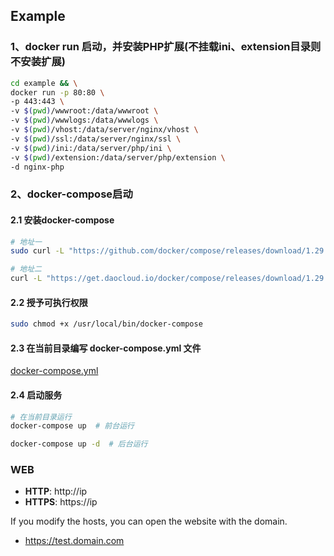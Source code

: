 ## Example
### 1、docker run 启动，并安装PHP扩展(不挂载ini、extension目录则不安装扩展)
```sh
cd example && \
docker run -p 80:80 \
-p 443:443 \
-v $(pwd)/wwwroot:/data/wwwroot \
-v $(pwd)/wwwlogs:/data/wwwlogs \
-v $(pwd)/vhost:/data/server/nginx/vhost \
-v $(pwd)/ssl:/data/server/nginx/ssl \
-v $(pwd)/ini:/data/server/php/ini \
-v $(pwd)/extension:/data/server/php/extension \
-d nginx-php
```

### 2、docker-compose启动

#### 2.1 安装docker-compose
```sh
# 地址一
sudo curl -L "https://github.com/docker/compose/releases/download/1.29.2/docker-compose-$(uname -s)-$(uname -m)" -o /usr/local/bin/docker-compose

# 地址二
curl -L "https://get.daocloud.io/docker/compose/releases/download/1.29.2/docker-compose-`uname -s`-`uname -m`" > /usr/local/bin/docker-compose
```

#### 2.2 授予可执行权限
```sh
sudo chmod +x /usr/local/bin/docker-compose
```
#### 2.3 在当前目录编写 docker-compose.yml 文件
[docker-compose.yml](./docker-compose.yml)

#### 2.4 启动服务
```sh
# 在当前目录运行
docker-compose up  # 前台运行

docker-compose up -d  # 后台运行
```

### WEB
- **HTTP**: http://ip
- **HTTPS**: https://ip

If you modify the hosts, you can open the website with the domain.
- https://test.domain.com